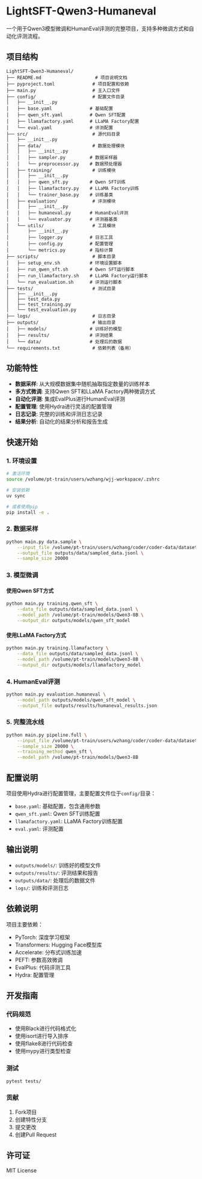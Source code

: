 # LightSFT-Qwen3-Humaneval

一个用于Qwen3模型微调和HumanEval评测的完整项目，支持多种微调方式和自动化评测流程。

## 项目结构

```
LightSFT-Qwen3-Humaneval/
├── README.md                    # 项目说明文档
├── pyproject.toml              # 项目配置和依赖
├── main.py                     # 主入口文件
├── config/                     # 配置文件目录
│   ├── __init__.py
│   ├── base.yaml              # 基础配置
│   ├── qwen_sft.yaml          # Qwen SFT配置
│   ├── llamafactory.yaml      # LLaMA Factory配置
│   └── eval.yaml              # 评测配置
├── src/                        # 源代码目录
│   ├── __init__.py
│   ├── data/                   # 数据处理模块
│   │   ├── __init__.py
│   │   ├── sampler.py         # 数据采样器
│   │   └── preprocessor.py    # 数据预处理器
│   ├── training/               # 训练模块
│   │   ├── __init__.py
│   │   ├── qwen_sft.py        # Qwen SFT训练
│   │   ├── llamafactory.py    # LLaMA Factory训练
│   │   └── trainer_base.py    # 训练基类
│   ├── evaluation/             # 评测模块
│   │   ├── __init__.py
│   │   ├── humaneval.py       # HumanEval评测
│   │   └── evaluator.py       # 评测器基类
│   └── utils/                  # 工具模块
│       ├── __init__.py
│       ├── logger.py          # 日志工具
│       ├── config.py          # 配置管理
│       └── metrics.py         # 指标计算
├── scripts/                    # 脚本目录
│   ├── setup_env.sh           # 环境设置脚本
│   ├── run_qwen_sft.sh        # Qwen SFT运行脚本
│   ├── run_llamafactory.sh    # LLaMA Factory运行脚本
│   └── run_evaluation.sh      # 评测运行脚本
├── tests/                      # 测试目录
│   ├── __init__.py
│   ├── test_data.py
│   ├── test_training.py
│   └── test_evaluation.py
├── logs/                       # 日志目录
├── outputs/                    # 输出目录
│   ├── models/                # 训练好的模型
│   ├── results/               # 评测结果
│   └── data/                  # 处理后的数据
└── requirements.txt            # 依赖列表（备用）
```

## 功能特性

- **数据采样**: 从大规模数据集中随机抽取指定数量的训练样本
- **多方式微调**: 支持Qwen SFT和LLaMA Factory两种微调方式
- **自动化评测**: 集成EvalPlus进行HumanEval评测
- **配置管理**: 使用Hydra进行灵活的配置管理
- **日志记录**: 完整的训练和评测日志记录
- **结果分析**: 自动化的结果分析和报告生成

## 快速开始

### 1. 环境设置

```bash
# 激活环境
source /volume/pt-train/users/wzhang/wjj-workspace/.zshrc

# 安装依赖
uv sync

# 或者使用pip
pip install -e .
```

### 2. 数据采样

```bash
python main.py data.sample \
    --input_file /volume/pt-train/users/wzhang/coder/coder-data/dataset/opc-sft-stage1/opc-sft-stage1_merged_chatml.jsonl \
    --output_file outputs/data/sampled_data.jsonl \
    --sample_size 20000
```

### 3. 模型微调

#### 使用Qwen SFT方式
```bash
python main.py training.qwen_sft \
    --data_file outputs/data/sampled_data.jsonl \
    --model_path /volume/pt-train/models/Qwen3-8B \
    --output_dir outputs/models/qwen_sft_model
```

#### 使用LLaMA Factory方式
```bash
python main.py training.llamafactory \
    --data_file outputs/data/sampled_data.jsonl \
    --model_path /volume/pt-train/models/Qwen3-8B \
    --output_dir outputs/models/llamafactory_model
```

### 4. HumanEval评测

```bash
python main.py evaluation.humaneval \
    --model_path outputs/models/qwen_sft_model \
    --output_file outputs/results/humaneval_results.json
```

### 5. 完整流水线

```bash
python main.py pipeline.full \
    --input_file /volume/pt-train/users/wzhang/coder/coder-data/dataset/opc-sft-stage1/opc-sft-stage1_merged_chatml.jsonl \
    --sample_size 20000 \
    --training_method qwen_sft \
    --model_path /volume/pt-train/models/Qwen3-8B
```

## 配置说明

项目使用Hydra进行配置管理，主要配置文件位于`config/`目录：

- `base.yaml`: 基础配置，包含通用参数
- `qwen_sft.yaml`: Qwen SFT训练配置
- `llamafactory.yaml`: LLaMA Factory训练配置
- `eval.yaml`: 评测配置

## 输出说明

- `outputs/models/`: 训练好的模型文件
- `outputs/results/`: 评测结果和报告
- `outputs/data/`: 处理后的数据文件
- `logs/`: 训练和评测日志

## 依赖说明

项目主要依赖：
- PyTorch: 深度学习框架
- Transformers: Hugging Face模型库
- Accelerate: 分布式训练加速
- PEFT: 参数高效微调
- EvalPlus: 代码评测工具
- Hydra: 配置管理

## 开发指南

### 代码规范
- 使用Black进行代码格式化
- 使用isort进行导入排序
- 使用flake8进行代码检查
- 使用mypy进行类型检查

### 测试
```bash
pytest tests/
```

### 贡献
1. Fork项目
2. 创建特性分支
3. 提交更改
4. 创建Pull Request

## 许可证

MIT License
